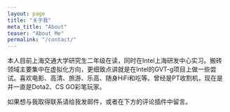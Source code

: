 ```yaml
---
layout: page
title: "关于我"
meta_title: "About"
teaser: "About Me"
permalink: "/contact/"
---
```


本人目前上海交通大学研究生二年级在读，同时在Intel上海研发中心实习。搬砖领域主要集中在虚拟化方向，更细致点讲就是在Intel的GVT-g项目上做一些尝试。喜欢电影、高清、旅游、乐高、随身HiFi和吃等。曾经是PT收割机，现在是并一直是Dota2、CS GO彩笔玩家。

如果想与我取得联系请给我发邮件，或者在下方的评论插件中留言。




